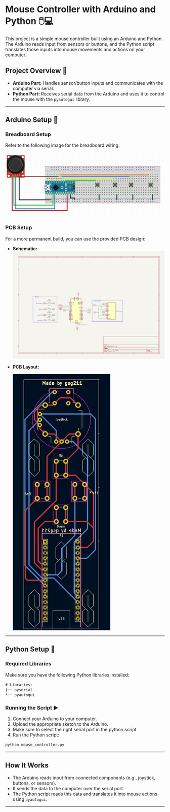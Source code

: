 # Mouse Controller with Arduino and Python 🖱️💻

This project is a simple mouse controller built using an Arduino and Python. The Arduino reads input from sensors or buttons, and the Python script translates those inputs into mouse movements and actions on your computer.

## Project Overview 🌟

- **Arduino Part:** Handles sensor/button inputs and communicates with the computer via serial.
- **Python Part:** Receives serial data from the Arduino and uses it to control the mouse with the `pyautogui` library.

---

## Arduino Setup  🔧

### Breadboard Setup
Refer to the following image for the breadboard wiring:

<img src="Arduino/Frietzing image.png" alt="Breadboard design" width="whatever" height="whatever">

### PCB Setup
For a more permanent build, you can use the provided PCB design:

- **Schematic:**
  <img src="Arduino/Kicad Schematic.png" alt="pcb design schematic" width="whatever" height="whatever">
- **PCB Layout:**

















  <img src="Arduino/Pcb.png" alt="pcb footprint design" width="whatever" height="whatever">

---

## Python Setup 🐍

### Required Libraries
Make sure you have the following Python libraries installed:

```
# Libraries:
├── pyserial
└── pyautogui
```

### Running the Script ▶️
1. Connect your Arduino to your computer.
2. Upload the appropriate sketch to the Arduino.
3. Make sure to select the right serial port in the python script
4. Run the Python script:

```bash
python mouse_controller.py
```

---

## How It Works
- The Arduino reads input from connected components (e.g., joystick, buttons, or sensors).
- It sends the data to the computer over the serial port.
- The Python script reads this data and translates it into mouse actions using `pyautogui`.

---
